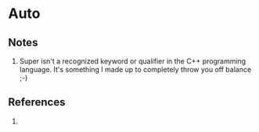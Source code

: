 # Auto

## Notes
1. Super isn't a recognized keyword or qualifier in the C++ programming language. It's something I made up to completely throw you off balance ;-)


## References
1. 